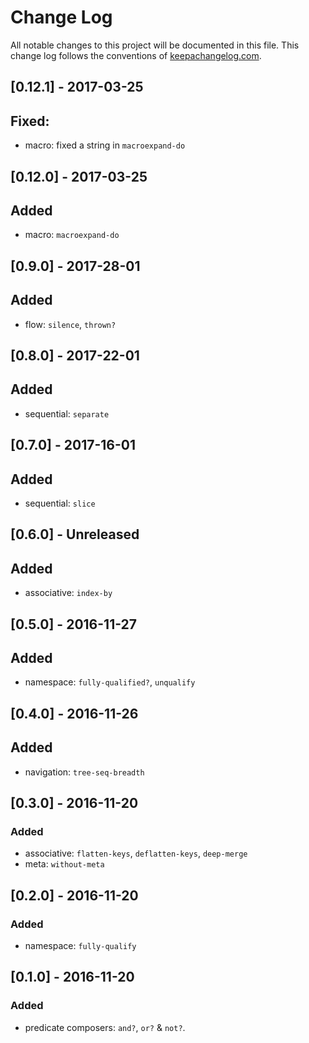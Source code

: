 # Change Log
All notable changes to this project will be documented in this file. This change log follows the conventions of [keepachangelog.com](http://keepachangelog.com/).

## [0.12.1] - 2017-03-25
## Fixed:
  - macro: fixed a string in `macroexpand-do`

## [0.12.0] - 2017-03-25
## Added
  - macro: `macroexpand-do`

## [0.9.0] - 2017-28-01
## Added
  - flow: `silence`, `thrown?`

## [0.8.0] - 2017-22-01
## Added
  - sequential: `separate`

## [0.7.0] - 2017-16-01
## Added
  - sequential: `slice`

## [0.6.0] - Unreleased
## Added
  - associative: `index-by`

## [0.5.0] - 2016-11-27
## Added
  - namespace: `fully-qualified?`, `unqualify`

## [0.4.0] - 2016-11-26
## Added
  - navigation: `tree-seq-breadth`

## [0.3.0] - 2016-11-20
### Added
  - associative: `flatten-keys`, `deflatten-keys`, `deep-merge`
  - meta: `without-meta`

## [0.2.0] - 2016-11-20
### Added
  - namespace: `fully-qualify`

## [0.1.0] - 2016-11-20
### Added
  - predicate composers: `and?`, `or?` & `not?`.
